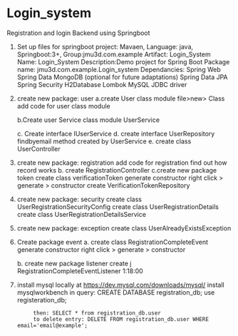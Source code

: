 # Login_system
Registration and login  Backend using  Springboot

1. Set up files for springboot
   project: Mavaen, Language: java, Springboot:3+, 
   Group:jmu3d.com.example
   Artifact: Login_System
   Name: Login_System
   Description:Demo project for Spring Boot
   Package name: jmu3d.com.example.Login_system
   Dependancies:
        Spring Web
        Spring Data MongoDB (optional for future adaptations)
        Spring Data JPA
        Spring Security
        H2Database
        Lombok
        MySQL JDBC driver
2. create new package: user
    a.create User class module  file>new> Class
        add code for user class module
     
    b.Create user Service class module
        UserService
            
    c. Create interface
        IUserService
    d. create interface
        UserRepository
            findbyemail method created by UserService
    e. create class UserController

3. create new package: registration
        add code for registration
        find out how record works
        b. create RegistrationController
        c.create new package token
            create class verificationToken
            generate constructor right click > generate > constructor
            create VerificationTokenRepository

4. create new package: security
    create class UserRegistrationSecurityConfig
    create class UserRegistrationDetails
    create class UserRegistrationDetailsService
5. create new package: exception
    create class UserAlreadyExistsException

6. Create package event
    a. create class RegistrationCompleteEvent
         generate constructor right click > generate > constructor

    b. create new package listener
       create j RegistrationCompleteEventListener
        1:18:00
7. install mysql locally  at https://dev.mysql.com/downloads/mysql/
        install  mysqlworkbench
        in query:
            CREATE DATABASE registration_db;
            use registeration_db;

            then: SELECT * from registration_db.user
            to delete entry: DELETE FROM registration_db.user WHERE email='email@example';
